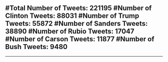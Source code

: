 #Total Number of Tweets: 221195 
#Number of Clinton Tweets: 88031
#Number of Trump Tweets: 55872
#Number of Sanders Tweets: 38890
#Number of Rubio Tweets: 17047
#Number of Carson Tweets: 11877
#Number of Bush Tweets: 9480
---
---
